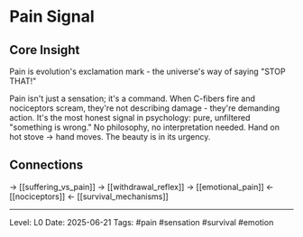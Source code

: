 # Pain Signal

## Core Insight
Pain is evolution's exclamation mark - the universe's way of saying "STOP THAT!"

Pain isn't just a sensation; it's a command. When C-fibers fire and nociceptors scream, they're not describing damage - they're demanding action. It's the most honest signal in psychology: pure, unfiltered "something is wrong." No philosophy, no interpretation needed. Hand on hot stove → hand moves. The beauty is in its urgency.

## Connections
→ [[suffering_vs_pain]]
→ [[withdrawal_reflex]]
→ [[emotional_pain]]
← [[nociceptors]]
← [[survival_mechanisms]]

---
Level: L0
Date: 2025-06-21
Tags: #pain #sensation #survival #emotion